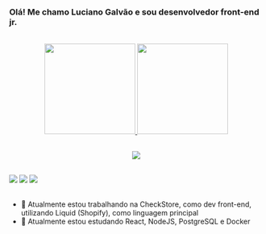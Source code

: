 ### Olá! Me chamo Luciano Galvão e sou desenvolvedor front-end jr.
<br>
<div align="center">
  <a href="https://github.com/LucianoGalvao">
    <img
      height="180em"
      src="https://github-readme-stats.vercel.app/api?username=LucianoGalvao&show_icons=true&theme=dracula&include_all_commits=true&count_private=true"
    />
    <img
      height="180em"
      src="https://github-readme-stats.vercel.app/api/top-langs/?username=LucianoGalvao&layout=compact&langs_count=7&theme=dracula"
    />
  </a>
</div>

<br />

<p align="center">
  <img src="https://skillicons.dev/icons?i=html,css,js,react,nodejs,docker,postgres,figma" />
</p>

<br />

<div>
  <a href="https://instagram.com/lucianogalvaao" target="_blank"
    ><img
      src="https://img.shields.io/badge/-Instagram-%23E4405F?style=for-the-badge&logo=instagram&logoColor=white"
      target="_blank"
  /></a>
  <a href="mailto:luciano.g.galvaao@gmail.com"
    ><img
      src="https://img.shields.io/badge/-Gmail-%23333?style=for-the-badge&logo=gmail&logoColor=white"
      target="_blank"
  /></a>
  <a
    href="https://www.linkedin.com/in/luciano-galv%C3%A3o-956265137/"
    target="_blank"
    ><img
      src="https://img.shields.io/badge/-LinkedIn-%230077B5?style=for-the-badge&logo=linkedin&logoColor=white"
      target="_blank"
  /></a>
</div>

<br>

- 🔭 Atualmente estou trabalhando na CheckStore, como dev front-end, utilizando Liquid (Shopify), como linguagem principal
- 🌱 Atualmente estou estudando React, NodeJS, PostgreSQL e Docker

